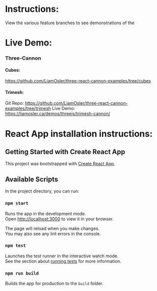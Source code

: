 
# Instructions:
View the various feature branches to see demonstrations of the 

# Live Demo:

### Three-Cannon
#### Cubes:
 https://github.com/LiamOsler/three-react-cannon-examples/tree/cubes

#### Trimesh:
Git Repo: https://github.com/LiamOsler/three-react-cannon-examples/tree/trimesh
Live Demo: https://liamosler.ca/demos/threejs/trimesh-cannon/

# React App installation instructions:
## Getting Started with Create React App

This project was bootstrapped with [Create React App](https://github.com/facebook/create-react-app).

## Available Scripts

In the project directory, you can run:

### `npm start`

Runs the app in the development mode.\
Open [http://localhost:3000](http://localhost:3000) to view it in your browser.

The page will reload when you make changes.\
You may also see any lint errors in the console.

### `npm test`

Launches the test runner in the interactive watch mode.\
See the section about [running tests](https://facebook.github.io/create-react-app/docs/running-tests) for more information.

### `npm run build`

Builds the app for production to the `build` folder.
